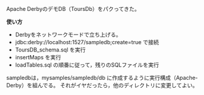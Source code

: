 Apache DerbyのデモDB（ToursDb）をパクってきた。

**使い方**

 * Derbyをネットワークモードで立ち上げる。
 * jdbc:derby://localhost:1527/sampledb;create=true で接続
 * ToursDB_schema.sql を実行
 * insertMaps を実行
 * loadTables.sql の順番に従って，残りのSQLファイルを実行

sampledbは，mysamples/sampledb/db に作成するように実行構成（Apache-Derby）を組んでる。
それがイヤだったら，他のディレクトリに変更してよい。